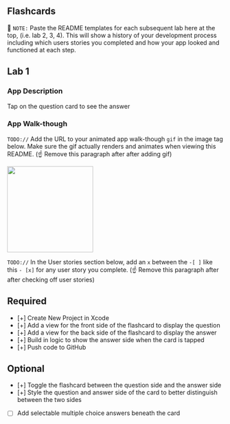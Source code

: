 ## Flashcards

📝 `NOTE:` Paste the README templates for each subsequent lab here at the top, (i.e. lab 2, 3, 4). This will show a history of your development process including which users stories you completed and how your app looked and functioned at each step.

## Lab 1

### App Description
Tap on the question card to see the answer 

### App Walk-though
`TODO://` Add the URL to your animated app walk-though `gif` in the image tag below. Make sure the gif actually renders and animates when viewing this README. (☝️ Remove this paragraph after after adding gif)

<img src="https://imgur.com/a/kqUeuSa" width=200><br>

`TODO://` In the User stories section below, add an `x` between the `-[ ]` like this `- [x]` for any user story you complete. (☝️ Remove this paragraph after after checking off user stories)

## Required
- [+]  Create New Project in Xcode
- [+] Add a view for the front side of the flashcard to display the question
- [+]  Add a view for the back side of the flashcard to display the answer
- [+]  Build in logic to show the answer side when the card is tapped
- [+]  Push code to GitHub
## Optional
- [+]  Toggle the flashcard between the question side and the answer side
- [+]  Style the question and answer side of the card to better distinguish between the two sides
- [ ] Add selectable multiple choice answers beneath the card
